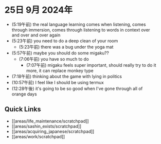 # 25日 9月 2024年
- (5:19午前) the real language learning comes when listening, comes through immersion, comes through listening to words in context over and over and over again
- (5:23午前) you need to do a deep clean of your room
  - (5:23午前) there was a bug under the yoga mat
- (5:57午前) maybe you should do some migaku??
  - (7:06午前) you have so much to do
    - (7:07午前) migaku feels super important, should really try to do it more, it can replace monkey type
- (7:18午前) thinking about the game with lying in politics
- (10:57午前) I feel like I should be using termux
- (12:28午後) it's going to be so good when I've gone through all of orange days











## Quick Links
- [[areas/life_maintenance/scratchpad]]
- [[areas/sashin_exists/scratchpad]]
- [[areas/acquiring_japanese/scratchpad]]
- [[areas/work/scratchpad]]
